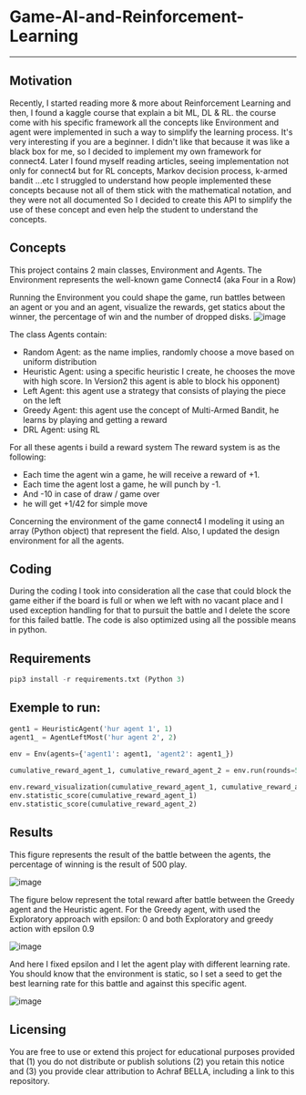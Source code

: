 # Game-AI-and-Reinforcement-Learning
-------------------------------------

Motivation
-----------
Recently, I started reading more & more about Reinforcement Learning and then, I found a kaggle course that explain a bit ML, DL & RL. the course come with his specific framework all the concepts like Environment and agent were implemented in such a way to simplify the learning process. It's very interesting if you are a beginner.
I didn't like that because it was like a black box for me, so I decided to implement my own framework for connect4.
Later I found myself reading articles, seeing implementation not only for connect4 but for RL concepts, Markov decision process, k-armed bandit ...etc
I struggled to understand how people implemented these concepts because not all of them stick with the mathematical notation, and they were not all documented
So I decided to create this API to simplify the use of these concept and even help the student to understand the concepts.


Concepts
-----------
This project contains 2 main classes, Environment and Agents.
The Environment represents the well-known game Connect4 (aka  Four in a Row)

Running the Environment you could shape the game, run battles between an agent or you and an agent, visualize the rewards, get statics about the winner, the percentage of win and the number of dropped disks.
![image](https://user-images.githubusercontent.com/52492864/128045136-8107d272-0b02-454a-bb0f-932d1079ec9f.png)

The class Agents contain: 
- Random Agent: as the name implies, randomly choose a move based on uniform distribution 
- Heuristic Agent: using a specific heuristic I create, he chooses the move with high score. In Version2 this agent is able to block his opponent)
- Left Agent: this agent use a strategy that consists of playing the piece on the left
- Greedy Agent: this agent use the concept of Multi-Armed Bandit, he learns by playing and getting a reward
- DRL Agent: using RL

For all these agents i build a reward system
The reward system is as the following:
- Each time the agent win a game, he will receive a reward of +1.
- Each time the agent lost a game, he will punch by -1.
- And -10 in case of draw / game over
- he will get +1/42 for simple move

Concerning the environment of the game connect4 I modeling it using an array (Python object) that represent the field. Also, I updated the design environment for all the agents.

Coding
-----------
During the coding I took into consideration all the case that could block the game either if the board is full or when we left with no vacant place and I used exception handling for that to pursuit the battle and I delete the score for this failed battle.
The code is also optimized using all the possible means in python.

Requirements
-----------
```python
pip3 install -r requirements.txt (Python 3)
```

Exemple to run: 
-----------
```python
gent1 = HeuristicAgent('hur agent 1', 1)
agent1_ = AgentLeftMost('hur agent 2', 2)

env = Env(agents={'agent1': agent1, 'agent2': agent1_})
    
cumulative_reward_agent_1, cumulative_reward_agent_2 = env.run(rounds=500)

env.reward_visualization(cumulative_reward_agent_1, cumulative_reward_agent_2)
env.statistic_score(cumulative_reward_agent_1)
env.statistic_score(cumulative_reward_agent_2)
```

Results
-----------
This figure represents the result of the battle between the agents, the percentage of winning is the result of 500 play.

![image](https://user-images.githubusercontent.com/52492864/128951936-59f8204c-71a9-4c0a-8399-3deaeb97c0c9.png)

The figure below represent the total reward after battle between the Greedy agent and the Heuristic agent. For the Greedy agent, with used the Exploratory approach with epsilon: 0 and both Exploratory and greedy action with epsilon 0.9

![image](https://user-images.githubusercontent.com/52492864/128686295-b594159b-9848-488e-a9a3-614486c02546.png)

And here I fixed epsilon and I let the agent play with different learning rate. You should know that the environment is static, so I set a seed to get the best learning rate for this battle and against this specific agent.

![image](https://user-images.githubusercontent.com/52492864/128849348-0b86a84c-771c-4661-94b9-9f27ed8cbeef.png)

Licensing
-----------
You are free to use or extend this project for
educational purposes provided that (1) you do not distribute or publish solutions (2) you retain this notice and (3) you provide clear attribution to Achraf BELLA, including a link to this repository.
